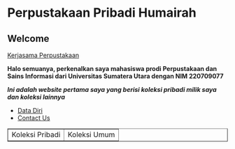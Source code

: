 <html>
  <head>
  <body>
    <h1>Perpustakaan Pribadi Humairah</h1>
    <h2>Welcome</h2>   
    <a href="https://perpusnas.go.id/">Kerjasama Perpustakaan </a>
    <p><b>Halo semuanya, perkenalkan saya mahasiswa prodi Perpustakaan dan Sains Informasi dari Universitas Sumatera Utara dengan NIM 220709077</b></p>
    <b><i>Ini adalah website pertama saya yang berisi koleksi pribadi milik saya dan koleksi lainnya</i></b>
   
<ul>
    <li><a href="Biodata.html">Data Diri</a></li>
    <li><a href="form.html">Contact Us</a></li>
</ul>       
  </body>
</html>
<body>
    <table border="1">
          <tr><td>Koleksi Pribadi</td><td>Koleksi Umum</td></tr>
    <table>
</table>

